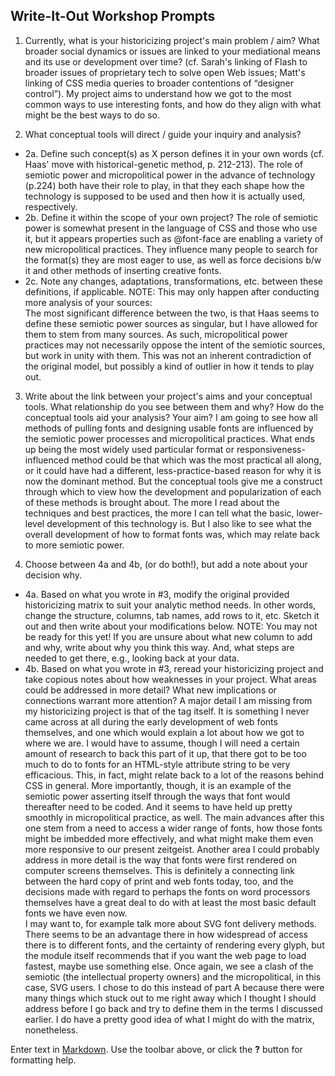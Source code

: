 ## Write-It-Out Workshop Prompts

1. Currently, what is your historicizing project's main problem / aim? What broader social dynamics or issues are linked to your mediational means and its use or development over time? (cf. Sarah's linking of Flash to broader issues of proprietary tech to solve open Web issues; Matt's linking of CSS media queries to broader contentions of “designer control”).
	My project aims to understand how we got to the most common ways to use interesting fonts, and how do they align with what might be the best ways to do so.

2. What conceptual tools will direct / guide your inquiry and analysis?
	
- 2a. Define such concept(s) as X person defines it in your own words (cf. Haas' move with historical-genetic method, p. 212-213).
	The role of semiotic power and micropolitical power in the advance of technology (p.224) both have their role to play, in that they each shape how the technology is supposed to be used and then how it is actually used, respectively.
- 2b. Define it within the scope of your own project?
The role of semiotic power is somewhat present in the language of CSS and those who use it, but it appears properties such as @font-face are enabling a variety of new micropolitical practices.  They influence many people to search for the format(s) they are most eager to use, as well as force decisions b/w it and other methods of inserting creative fonts.
- 2c. Note any changes, adaptations, transformations, etc. between these definitions, if applicable. NOTE: This may only happen after conducting more analysis of your sources:  
The most significant difference between the two, is that Haas seems to define these semiotic power sources as singular, but I have allowed for them to stem from many sources.  As such, micropolitical power practices may not necessarily oppose the intent of the semiotic sources, but work in unity with them.  This was not an inherent contradiction of the original model, but possibly a kind of outlier in how it tends to play out.

3. Write about the link between your project's aims and your conceptual tools. What relationship do you see between them and why? How do the conceptual tools aid your analysis? Your aim?
	I am going to see how all methods of pulling fonts and designing usable fonts are influenced by the semiotic power processes and micropolitical practices.  What ends up being the most widely used particular format or responsiveness-influenced method could be that which was the most practical all along, or it could have had a different, less-practice-based reason for why it is now the dominant method.
	But the conceptual tools give me a construct through which to view how the development and popularization of each of these methods is brought about.  The more I read about the techniques and best practices, the more I can tell what the basic, lower-level development of this technology is.  But I also like to see what the overall development of how to format fonts was, which may relate back to more semiotic power.

4. Choose between 4a and 4b, (or do both!), but add a note about your decision why.
- 4a. Based on what you wrote in #3, modify the original provided historicizing matrix to suit your analytic method needs. In other words, change the structure, columns, tab names, add rows to it, etc. Sketch it out and then write about your modifications below. NOTE: You may not be ready for this yet! If you are unsure about what new column to add and why, write about why you think this way. And, what steps are needed to get there, e.g., looking back at your data.
- 4b. Based on what you wrote in #3, reread your historicizing project and take copious notes about how weaknesses in your project. What areas could be addressed in more detail? What new implications or connections warrant more attention?
	A major detail I am missing from my historicizing project is that of the <font> tag itself.  It is something I never came across at all during the early development of web fonts themselves, and one which would explain a lot about how we got to where we are.  I would have to assume, though I will need a certain amount of research to back this part of it up, that there got to be too much to do to fonts for an HTML-style attribute string to be very efficacious.  This, in fact, might relate back to a lot of the reasons behind CSS in general.	
	More importantly, though, it is an example of the semiotic power asserting itself through the ways that font would thereafter need to be coded.  And it seems to have held up pretty smoothly in micropolitical practice, as well.  The main advances after this one stem from a need to access a wider range of fonts, how those fonts might be imbedded more effectively, and what might make them even more responsive to our present zeitgeist.
	Another area I could probably address in more detail is the way that fonts were first rendered on computer screens themselves.  This is definitely a connecting link between the hard copy of print and web fonts today, too, and the decisions made with regard to perhaps the fonts on word processors themselves have a great deal to do with at least the most basic default fonts we have even now.  
	I may want to, for example talk more about SVG font delivery methods.  There seems to be an advantage there in how widespread of access there is to different fonts, and the certainty of rendering every glyph, but the module itself recommends that if you want the web page to load fastest, maybe use something else.  Once again, we see a clash of the semiotic (the intellectual property owners) and the micropolitical, in this case, SVG users.
    I chose to do this instead of part A because there were many things which stuck out to me right away which I thought I should address before I go back and try to define them in the terms I discussed earlier.  I do have a pretty good idea of what I might do with the matrix, nonetheless.

Enter text in [Markdown](http://daringfireball.net/projects/markdown/). Use the toolbar above, or click the **?** button for formatting help.
